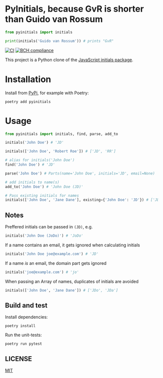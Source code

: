 # PyInitials, because GvR is shorter than Guido van Rossum

```python
from pyinitials import initials

print(initials('Guido van Rossum')) # prints "GvR"
```

[![CI](https://github.com/robvanderleek/pyinitials/actions/workflows/ci.yml/badge.svg)](https://github.com/robvanderleek/pyinitials/actions/workflows/ci.yml)
[![BCH compliance](https://bettercodehub.com/edge/badge/robvanderleek/pyinitials?branch=main)](https://bettercodehub.com/)

This project is a Python clone of the [JavaScript initials package](https://github.com/gr2m/initials).

# Installation

Install from [PyPi](https://pypi.org/project/pyinitials/), for example with
Poetry:

```shell
poetry add pyinitials
```


# Usage

```python
from pyinitials import initials, find, parse, add_to

initials('John Doe') # 'JD'

initials(['John Doe', 'Robert Roe']) # ['JD', 'RR']

# alias for initials('John Doe')
find('John Doe') # 'JD'

parse('John Doe') # Parts(name='John Doe', initials='JD', email=None)

# add initials to name(s)
add_to('John Doe') # 'John Doe (JD)'

# Pass existing initials for names
initials(['John Doe', 'Jane Dane'], existing={'John Doe': 'JD'}) # ['JD', 'JDa']
```

## Notes

Preffered initials can be passed in `(JD)`, e.g.

```python
initials('John Doe (JoDo)') # 'JoDo'
```

If a name contains an email, it gets ignored when calculating initials

```python
initials('John Doe joe@example.com') # 'JD'
```

If a name _is_ an email, the domain part gets ignored

```python
initials('joe@example.com') # 'jo'
```

When passing an Array of names, duplicates of initials are avoided

```python
initials(['John Doe', 'Jane Dane']) # ['JDo', 'JDa']
```

## Build and test

Install dependencies:

```shell
poetry install
```

Run the unit-tests:

```shell
poetry run pytest
```

## LICENSE

[MIT](LICENSE)
